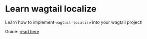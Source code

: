 # Learn wagtail localize

Learn how to implement `wagtail-localize` into your wagtail project!

Guide: [read here](https://www.wagtail-localize.org/how-to/installation/)
